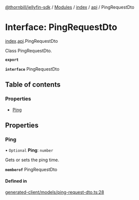 [@thornbill/jellyfin-sdk](../README.md) / [Modules](../modules.md) / [index](../modules/index.md) / [api](../modules/index.api.md) / PingRequestDto

# Interface: PingRequestDto

[index](../modules/index.md).[api](../modules/index.api.md).PingRequestDto

Class PingRequestDto.

**`export`**

**`interface`** PingRequestDto

## Table of contents

### Properties

- [Ping](index.api.PingRequestDto.md#ping)

## Properties

### Ping

• `Optional` **Ping**: `number`

Gets or sets the ping time.

**`memberof`** PingRequestDto

#### Defined in

[generated-client/models/ping-request-dto.ts:28](https://github.com/thornbill/jellyfin-sdk-typescript/blob/eb13db7/src/generated-client/models/ping-request-dto.ts#L28)
